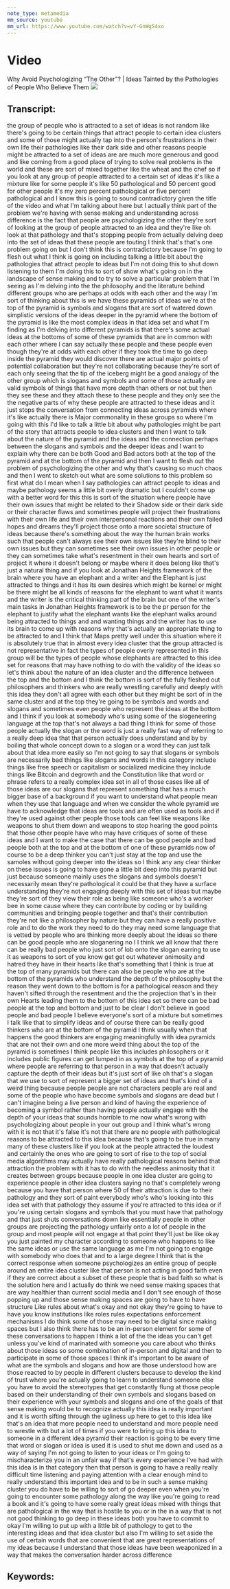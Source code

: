 ```yaml
---
note_type: metamedia
mm_source: youtube
mm_url: https://www.youtube.com/watch?v=vY-GnWgS4xo
---
```


# Video
Why Avoid Psychologizing “The Other”? | Ideas Tainted by the Pathologies of People Who Believe Them
![](https://www.youtube.com/watch?v=vY-GnWgS4xo)

## Transcript:
the group of people who is attracted to
a set of ideas is not random like
there's going to be certain things that
attract people to certain idea clusters
and some of those might actually tap
into the person's frustrations in their
own life their pathologies like their
dark side and other reasons people might
be attracted to a set of ideas are are
much more generous and good and like
coming from a good place of trying to
solve real problems in the world and
these are sort of mixed together like
the wheat and the chef so if you look at
any group of people attracted to a
certain set of ideas it's like a mixture
like for some people it's like 50
pathological and 50 percent good for
other people it's my zero percent
pathological or five percent
pathological and I know this is going to
sound contradictory given the title of
the video and what I'm talking about
here but I actually think part of the
problem we're having with sense making
and understanding across difference
is the fact that people are
psychologizing the other they're sort of
looking at the group of people attracted
to an idea and they're like oh look at
that pathology and that's stopping
people from actually delving deep into
the set of ideas that these people are
touting I think that's that's one
problem going on but I don't think this
is contradictory because I'm going to
flesh out what I think is going on
including talking a little bit about the
pathologies that attract people to ideas
but I'm not doing this to shut down
listening to them I'm doing this to sort
of show what's going on in the landscape
of sense making and to try to solve a
particular problem that I'm seeing as
I'm delving into the the philosophy and
the literature behind different groups
who are perhaps at odds with each other
and the way I'm sort of thinking about
this is we have these pyramids of ideas
we're at the top of the pyramid is
symbols and slogans that are sort of
watered down simplistic versions of the
ideas deeper in the pyramid where the
bottom of the pyramid is like the most
complex ideas in that idea set
and what I'm finding as I'm delving into
different pyramids is that there's some
actual ideas at the bottoms of some of
these pyramids that are in common with
each other where I can say actually
these people and these people even
though they're at odds with each other
if they took the time to go deep inside
the pyramid they would discover there
are actual major points of potential
collaboration
but they're not collaborating because
they're sort of each only seeing that
the tip of the iceberg might be a good
analogy of the other group which is
slogans and symbols and some of those
actually are valid symbols of things
that have more depth than others or not
but then they see these and they attach
these to these people and they only see
the the negative parts of why these
people are attracted to these ideas and
it just stops the conversation from
connecting ideas across pyramids where
it's like actually there is Major
commonality in these groups so where I'm
going with this I'd like to talk a
little bit about why pathologies might
be part of the story that attracts
people to idea clusters
and then I want to talk about the nature
of the pyramid and the ideas and the
connection perhaps between the slogans
and symbols and the deeper ideas and I
want to explain why there can be both
Good and Bad actors both at the top of
the pyramid and at the bottom of the
pyramid and then I want to flesh out the
problem of psychologizing the other and
why that's causing so much chaos and
then I went to sketch out what are some
solutions to this problem so first what
do I mean when I say pathologies can
attract people to ideas
and maybe pathology seems a little bit
overly dramatic but I couldn't come up
with a better word for this this is sort
of the situation where people have their
own issues that might be related to
their Shadow side or their dark side or
their character flaws and sometimes
people will project their frustrations
with their own life and their own
interpersonal reactions and their own
failed hopes and dreams they'll project
those onto a more societal structure of
ideas because there's something about
the way the human brain works such that
people can't always see their own issues
like they're blind to their own issues
but they can sometimes see their own
issues in other people or they can
sometimes take what's resentment in
their own hearts and sort of project it
where it doesn't belong or maybe where
it does belong like that's just a
natural thing and if you look at
Jonathan Heights framework of the brain
where you have an elephant and a writer
and the Elephant is just attracted to
things and it has its own desires which
might be kernel or might be there might
be all kinds of reasons for the elephant
to want what it wants and the writer is
the critical thinking part of the brain
but one of the writer's main tasks in
Jonathan Heights framework is to be the
pr person for the elephant to justify
what the elephant wants like the
elephant walks around being attracted to
things and and wanting things and the
writer has to use its brain to come up
with reasons why that's actually an
appropriate thing to be attracted to and
I think that Maps pretty well under this
situation where it is absolutely true
that in almost every idea cluster that
the group attracted is not
representative in fact the types of
people overly represented in this group
will be the types of people whose
elephants are attracted to this idea set
for reasons that may have nothing to do
with the validity of the ideas so let's
think about the nature of an idea
cluster and the difference between the
top and the bottom and I think the
bottom is sort of the fully fleshed out
philosophers and thinkers who are really
wrestling carefully and deeply with this
idea they don't all agree with each
other but they might be sort of in the
same cluster and at the top they're
going to be symbols and words and
slogans and sometimes even people who
represent the ideas at the bottom
and I think if you look at somebody
who's using some of the slogeneering
language at the top that's not always a
bad thing I think for some of those
people actually the slogan or the word
is just a really fast way of referring
to a really deep idea that that person
actually does understand and by by
boiling that whole concept down to a
slogan or a word they can just talk
about that idea more easily
so I'm not going to say that slogans or
symbols are necessarily bad things like
slogans and words in this category
include things like free speech or
capitalism or socialized medicine they
include things like Bitcoin and degrowth
and the Constitution like that word or
phrase refers to a really complex idea
set in all of those cases like all of
those ideas are our slogans that
represent something that has a much
bigger base of a background if you want
to understand what people mean when they
use that language and when we consider
the whole pyramid we have to acknowledge
that ideas are tools and are often used
as tools and if they're used against
other people those tools can feel like
weapons like weapons to shut them down
and weapons to stop hearing the good
points that those other people have who
may have critiques of some of these
ideas and I want to make the case that
there can be good people and bad people
both at the top and at the bottom of one
of these pyramids
now of course to be a deep thinker you
can't just stay at the top and use the
samoles without going deeper into the
ideas so I think any any clear thinker
on these issues is going to have gone a
little bit deep into this pyramid but
just because someone mainly uses the
slogans and symbols doesn't necessarily
mean they're pathological it could be
that they have a surface understanding
they're not engaging deeply with this
set of ideas but maybe they're sort of
they view their role as being like
someone who's a worker bee in some cause
where they can contribute by coding or
by building communities and bringing
people together and that's their
contribution they're not like a
philosopher by nature but they can have
a really positive role and to do the
work they need to do they may need some
language that is vetted by people who
are thinking more deeply about the ideas
so there can be good people who are
sloganering no I I think we all know
that there can be really bad people who
just sort of lob onto the slogan earring
to use it as weapons to sort of you know
get get out whatever animosity and
hatred they have in their hearts like
that's something that I think is true at
the top of many pyramids but there can
also be people who are at the bottom of
the pyramids who understand the depth of
the philosophy but the reason they went
down to the bottom is for a pathological
reason and they haven't sifted through
the resentment and the the projection
that's in their own Hearts leading them
to the bottom of this idea set so there
can be bad people at the top and bottom
and just to be clear I don't believe in
good people and bad people I believe
everyone's sort of a mixture but
sometimes I talk like that to simplify
ideas
and of course there can be really good
thinkers who are at the bottom of the
pyramid I think usually when that
happens the good thinkers are engaging
meaningfully with idea pyramids that are
not their own and one more weird thing
about the top of the pyramid is
sometimes I think people like this
includes philosophers or it includes
public figures can get lumped in as
symbols at the top of a pyramid where
people are referring to that person in a
way that doesn't actually capture the
depth of their ideas but it's just sort
of like oh that's a slogan that we use
to sort of represent a bigger set of
ideas
and that's kind of a weird thing because
people people are not characters people
are real and some of the people who have
become symbols and slogans are dead but
I can't imagine being a live person and
kind of having the experience of
becoming a symbol rather than having
people actually engage with the depth of
your ideas that sounds horrible to me
now what's wrong with psychologizing
about people in your out group
and I think what's wrong with it is not
that it's false it's not that there are
no people with pathological reasons to
be attracted to this idea because that's
going to be true in many many of these
clusters like if you look at the people
attracted the loudest and certainly the
ones who are going to sort of rise to
the top of social media algorithms may
actually have really pathological
reasons behind that attraction the
problem with it has to do with the
needless animosity that it creates
between groups because people in one
idea cluster are going to experience
people in other idea clusters saying no
that's completely wrong because you have
that person where 50 of their attraction
is due to their pathology
and they sort of paint everybody who's
who's looking into this idea set with
that pathology they assume if you're
attracted to this idea or if you're
using certain slogans and symbols that
you must have that pathology and that
just shuts conversations down like
essentially people in other groups are
projecting the pathology unfairly onto a
lot of people in the group and most
people will not engage at that point
they'll just be like okay you just
painted my character according to
someone who happens to like the same
ideas or use the same language as me I'm
not going to engage with somebody who
does that
and to a large degree I think that is
the correct response when someone
psychologizes an entire group of people
around an entire idea cluster like that
person is not acting in good faith even
if they are correct about a subset of
these people that is bad faith so what
is the solution here
and I actually do think we need sense
making spaces that are way healthier
than current social media and I don't
see enough of those popping up and those
sense making spaces are going to have to
have structure Like rules about what's
okay and not okay they're going to have
to have you know institutions like roles
rules expectations enforcement
mechanisms I do think some of those may
need to be digital since making spaces
but I also think there has to be an
in-person element for some of these
conversations to happen I think a lot of
the the ideas you can't get unless
you've kind of marinated with someone
you care about who thinks about those
ideas so some combination of in-person
and digital and then to participate in
some of those spaces I think it's
important to be aware of what are the
symbols and slogans and how are those
understood how are those reacted to by
people in different clusters because to
develop the kind of trust where you're
actually going to learn to understand
someone else
you have to avoid the stereotypes that
get constantly flung at those people
based on their understanding of their
own symbols and slogans based on their
experience with your symbols and slogans
and one of the goals of that sense
making would be to recognize actually
this idea is really important and it is
worth sifting through the ugliness up
here to get to this idea like that's an
idea that more people need to understand
and more people need to wrestle with but
a lot of times if you were to bring up
this idea to someone in a different idea
pyramid their reaction is going to be
every time that word or slogan or idea
is used it is used to shut me down and
used as a way of saying I'm not going to
listen to your ideas or I'm going to
mischaracterize you in an unfair way if
that's every experience I've had with
this idea is in that category then that
person is going to have a really really
difficult time
listening and paying attention with a
clear enough mind to really understand
this important idea and to be in such a
sense making cluster you do have to be
willing to sort of go deeper even when
you're going to encounter some pathology
along the way like you're going to read
a book and it's going to have some
really great ideas mixed with things
that are pathological in the way that is
hostile to you or in the in a way that
is not not good thinking to go deep in
these ideas both you have to commit to
okay I'm willing to put up with a little
bit of pathology to get to the
interesting ideas and that idea cluster
but also I'm willing to set aside the
use of certain words that are convenient
that are great representations of my
ideas because I understand that those
ideas have been weaponized in a way that
makes the conversation harder across
difference


## Keywords:
